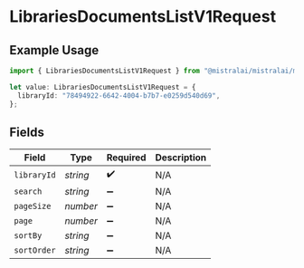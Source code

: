 # LibrariesDocumentsListV1Request

## Example Usage

```typescript
import { LibrariesDocumentsListV1Request } from "@mistralai/mistralai/models/operations";

let value: LibrariesDocumentsListV1Request = {
  libraryId: "78494922-6642-4004-b7b7-e0259d540d69",
};
```

## Fields

| Field              | Type               | Required           | Description        |
| ------------------ | ------------------ | ------------------ | ------------------ |
| `libraryId`        | *string*           | :heavy_check_mark: | N/A                |
| `search`           | *string*           | :heavy_minus_sign: | N/A                |
| `pageSize`         | *number*           | :heavy_minus_sign: | N/A                |
| `page`             | *number*           | :heavy_minus_sign: | N/A                |
| `sortBy`           | *string*           | :heavy_minus_sign: | N/A                |
| `sortOrder`        | *string*           | :heavy_minus_sign: | N/A                |